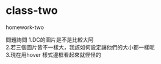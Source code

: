 # class-two
homework-two

問題詢問
1.DC的圖片是不是比較大阿  
2.若三個圖片皆不一樣大，我該如何設定讓他們的大小都一樣呢  
3.現在用hover 樣式邊框看起來就怪怪的  
